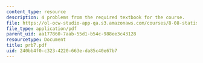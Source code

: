 ```yaml
---
content_type: resource
description: 4 problems from the required textbook for the course.
file: https://ol-ocw-studio-app-qa.s3.amazonaws.com/courses/8-08-statistical-physics-ii-spring-2005/240bb4f0c3234220663eda85c40e67b7_prb7.pdf
file_type: application/pdf
parent_uid: aa177860-7aab-55d1-b54c-988ee3c43128
resourcetype: Document
title: prb7.pdf
uid: 240bb4f0-c323-4220-663e-da85c40e67b7
---
```

